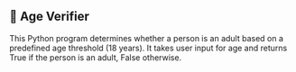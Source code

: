## 🎂 Age Verifier
This Python program determines whether a person is an adult based on a predefined age threshold (18 years). 
It takes user input for age and returns True if the person is an adult, False otherwise.

